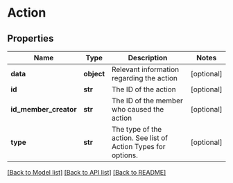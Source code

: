 # Action

## Properties
Name | Type | Description | Notes
------------ | ------------- | ------------- | -------------
**data** | **object** | Relevant information regarding the action | [optional] 
**id** | **str** | The ID of the action | [optional] 
**id_member_creator** | **str** | The ID of the member who caused the action | [optional] 
**type** | **str** | The type of the action. See list of Action Types for options. | [optional] 

[[Back to Model list]](../README.md#documentation-for-models) [[Back to API list]](../README.md#documentation-for-api-endpoints) [[Back to README]](../README.md)


